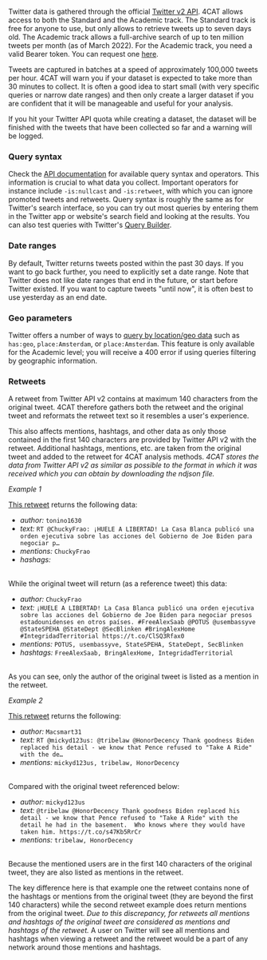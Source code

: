 Twitter data is gathered through the official [Twitter v2 API](https://developer.twitter.com/en/docs/twitter-api). 4CAT
allows access to both the Standard and the Academic track. The Standard track is free for anyone to use, but only
allows to retrieve tweets up to seven days old. The Academic track allows a full-archive search of up to ten million
tweets per month (as of March 2022). For the Academic track, you need a valid Bearer token. You can request one
[here](https://developer.twitter.com/en/portal/petition/academic/is-it-right-for-you).

Tweets are captured in batches at a speed of approximately 100,000 tweets per hour. 4CAT will warn you if your dataset
is expected to take more than 30 minutes to collect. It is often a good idea to start small (with very specific
queries or narrow date ranges) and then only create a larger dataset if you are confident that it will be manageable and
useful for your analysis.

If you hit your Twitter API quota while creating a dataset, the dataset will be finished with the tweets that have been
collected so far and a warning will be logged.

### Query syntax
Check the [API documentation](https://developer.twitter.com/en/docs/twitter-api/tweets/search/integrate/build-a-query)
for available query syntax and operators. This information is crucial to what data you collect. Important operators for
instance include `-is:nullcast` and `-is:retweet`, with which you can ignore promoted tweets and retweets. Query syntax
is roughly the same as for Twitter's search interface, so you can try out most queries by entering them in the Twitter
app or website's search field and looking at the results. You can also test queries with Twitter's [Query Builder](https://developer.twitter.com/apitools/query?query=).

### Date ranges
By default, Twitter returns tweets posted within the past 30 days. If you want to go back further, you need to
explicitly set a date range. Note that Twitter does not like date ranges that end in the future, or start before
Twitter existed. If you want to capture tweets "until now", it is often best to use yesterday as an end date.

### Geo parameters
Twitter offers a number of ways to [query by location/geo data](https://developer.twitter.com/en/docs/tutorials/filtering-tweets-by-location)
such as `has:geo`, `place:Amsterdam`, or `place:Amsterdam`. This feature is only available for the Academic level;
 you will receive a 400 error if using queries filtering by geographic information.

### Retweets
A retweet from Twitter API v2 contains at maximum 140 characters from the original tweet. 4CAT therefore
gathers both the retweet and the original tweet and reformats the retweet text so it resembles a user's experience.

This also affects mentions, hashtags, and other data as only those contained in the first 140 characters are provided
by Twitter API v2 with the retweet. Additional hashtags, mentions, etc. are taken from the original tweet and added
to the retweet for 4CAT analysis methods. *4CAT stores the data from Twitter API v2 as similar as possible to the format in which it was received which you can obtain by downloading the ndjson file.*

*Example 1*

[This retweet](https://twitter.com/tonino1630/status/1554618034299568128) returns the following data:

- *author:*    `tonino1630`
- *text:*     `RT @ChuckyFrao: ¡HUELE A LIBERTAD! La Casa Blanca publicó una orden ejecutiva sobre las acciones del Gobierno de Joe Biden para negociar p…`
- *mentions:*     `ChuckyFrao`
- *hashags:*

<br>
While the original tweet will return (as a reference tweet) this data:

- *author:*    `ChuckyFrao`
- *text:*     `¡HUELE A LIBERTAD! La Casa Blanca publicó una orden ejecutiva sobre las acciones del Gobierno de Joe Biden para negociar presos estadounidenses en otros países. #FreeAlexSaab @POTUS @usembassyve @StateSPEHA @StateDept @SecBlinken #BringAlexHome #IntegridadTerritorial https://t.co/ClSQ3Rfax0`
- *mentions:*    `POTUS, usembassyve, StateSPEHA, StateDept, SecBlinken`
- *hashtags:*    `FreeAlexSaab, BringAlexHome, IntegridadTerritorial`

<br>
As you can see, only the author of the original tweet is listed as a mention in the retweet.

*Example 2*

[This retweet](https://twitter.com/Macsmart31/status/1554618041459445760) returns the following:

- *author:* `Macsmart31`
- *text:* `RT @mickyd123us: @tribelaw @HonorDecency Thank goodness Biden replaced his detail - we know that Pence refused to "Take A Ride" with the de…`
- *mentions:* `mickyd123us, tribelaw, HonorDecency`

<br>
Compared with the original tweet referenced below:

- *author:* `mickyd123us`
- *text:* `@tribelaw @HonorDecency Thank goodness Biden replaced his detail - we know that Pence refused to "Take A Ride" with the detail he had in the basement.  Who knows where they would have taken him. https://t.co/s47Kb5RrCr`
- *mentions:* `tribelaw, HonorDecency`

<br>
Because the mentioned users are in the first 140 characters of the original tweet, they are also listed as mentions in the retweet.

The key difference here is that example one the retweet contains none of the hashtags or mentions from the original tweet (they are beyond the first 140 characters) while the second retweet example does return mentions from the original tweet. *Due to this discrepancy, for retweets all mentions and hashtags of the original tweet are considered as mentions and hashtags of the retweet.* A user on Twitter will see all mentions and hashtags when viewing a retweet and the retweet would be a part of any network around those mentions and hashtags.
